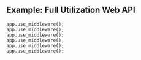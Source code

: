## Example: Full Utilization Web API

    app.use_middleware();
    app.use_middleware();
    app.use_middleware();
    app.use_middleware();
    app.use_middleware();
    app.use_middleware();